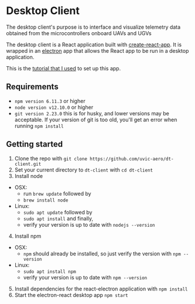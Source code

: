 # Desktop Client

The desktop client's purpose is to interface and visualize telemetry data obtained from
the microcontrollers onboard UAVs and UGVs

The desktop client is a React application built with [create-react-app](https://github.com/facebook/create-react-app). It is wrapped in an
[electron](https://electronjs.org/) app that allows the React app to be run in a desktop application.

This is the [tutorial that I used](https://flaviocopes.com/react-electron/) to set up this app.

## Requirements
* `npm version 6.11.3` or higher
* `node version v12.10.0` or higher
* `git version 2.23.0` this is for husky, and lower versions may be acceptable.
If your version of git is too old, you'll get an error when running `npm install`

## Getting started
1. Clone the repo with `git clone https://github.com/uvic-aero/dt-client.git`
2. Set your current directory to `dt-client` with `cd dt-client`
3. Install node
  * OSX: 
    * run `brew update` followed by
    * `brew install node`
  * Linux: 
    * `sudo apt update` followed by  
    * `sudo apt install` and finally,
    * verify your version is up to date with `nodejs --version`
4. Install npm
  * OSX: 
    * `npm` should already be installed, so just verify the version with `npm --version`
  * Linux: 
    * `sudo apt install npm`
    * verify your version is up to date with `npm --version`
5. Install dependencies for the react-electron application with `npm install` 
6. Start the electron-react desktop app `npm start` 
